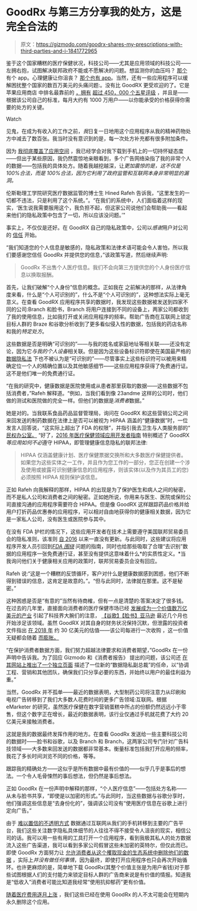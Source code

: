 # GoodRx 与第三方分享我的处方，这是完全合法的

> 原文：<https://gizmodo.com/goodrx-shares-my-prescriptions-with-third-parties-and-i-1841772965>

鉴于这个国家糟糕的医疗保健状况，科技公司——尤其是应用领域的科技公司——左拥右抱，试图解决联邦政府不能或不愿解决的问题。想监测你的血压吗？ [那个](https://www.healthline.com/health/heart-disease/top-iphone-android-apps#bloodpressure-monitor) 有个 app。心理健康让你沮丧？ [那个也有 app](https://jezebel.com/the-spooky-loosely-regulated-world-of-online-therapy-1841791137)。当然，还有一些应用程序可以缓解困扰整个国家的数百万美元的头痛问题:。没有比 GoodRX 更受欢迎的了。它是苹果应用商店 中排名最靠前的 [，拥有](https://www.similarweb.com/apps/top/apple/store-rank/us/medical/top-free/iphone) [超过 450，000 个五星评级](https://sensortower.com/ios/us/goodrx/app/goodrx-save-on-prescriptions/485357017/overview) ，并且是——根据该公司自己的标准，每月大约有 1000 万用户——以你能承受的价格获得你需要的处方的关键。

Watch

见鬼，在成为有收入的工作之前，*我*日复一日地用这个应用程序从我的精神药物处方中减去了数百张。我当时没有意识到的是，每一次处方补充都有很多附加条件。

因为 [我彻底覆盖了应用空间](https://gizmodo.com/dating-apps-caught-sharing-your-details-with-dozens-of-1840997236) ，我已经学会对我下载到手机上的一切持怀疑态度——但出于某些原因，我仍然震惊地亲眼看到，多个广告网络染指了我的非常个人的数据——包括我的具体处方。随着我越挖越深，让*更加震惊的是，这不仅是 100%合法，而是 100%合法，因为它利用了政府监管和互联网本身非常明显的漏洞。*

伦斯勒理工学院研究医疗数据监管的博士生 Hined Rafeh 告诉我，“这里发生的一切都不违法，只是利用了这个系统。”。“在我们的系统中，人们面临着这样的现实，‘医生说我需要服用这个，我负担不起，但这家公司说他们会帮助我——看起来他们的隐私政策中包含了一切，所以应该没问题。’"

事实上，不仅仅是还好。在 GoodRX 自己的隐私政策中，公司以*感谢*用户对公司的 [信任](https://support.goodrx.com/hc/en-us/articles/115005228506-Privacy-Policy) 开始。

“我们知道您的个人信息是敏感的，隐私政策和法律术语可能会令人害怕，所以我们要感谢您信任 GoodRx 并提供您的信息，”该政策写道，然后继续声明:

> GoodRx 不出售个人医疗信息。我们不会向第三方提供您的个人身份医疗信息以换取报酬。

首先，让我们破解“个人身份”信息的概念。正如我在 之前解决的那样，从法律角度来看，什么是“个人可识别的”，什么不是“个人可识别的”，这种想法实际上毫无意义。在查看 GoodRX 应用程序共享的数据时，我发现这些数据被发送到四家不同的公司:Branch 和脸书，Branch 将用户连接到不同的设备上，两家公司都收到了我的使用信息，比如我打开或关闭应用程序的频率。帮助广告商在互联网上锁定目标人群的 Braze 和谷歌分析收到了更多看似侵入性的数据，包括我的药店名称和我的*特定处方*。

这些数据是否是明确“可识别的”——与我的姓名或家庭地址等相关联——还没有定论，因为它*与我的个人设备*相关联。但是因为这些设备标识符即使在美国最严格的 [数据隐私法](https://gizmodo.com/the-chaos-of-californias-new-privacy-law-has-already-be-1840730477) 下也不被认为是“可识别的”——尽管事实上这些标识符可以被用来精确定位一个人的精确位置以及其他敏感细节——这些应用程序获得了免费通行证。这不是他们唯一的免费通行证。

“在我的研究中，健康数据是医院使用或从患者那里获取的数据——这些数据不包括消费者，”Rafeh 解释道。“例如，当我们看到像 23andme 这样的公司时，他们做的测试和医院做的完全一样。但他们的数据是*消费者*数据。”

她是对的。当我联系食品药品监督管理局，询问在 GoodRX 和这些营销公司之间来回发送的制药数据在法律上是否可以被视为 HIPAA 涵盖的“健康数据”时，一位发言人回答说，“这实际上超出了 FDA 的权限”，并指引我去卫生与人类服务部的“ [民权办公室。](https://hipaaqsportal.hhs.gov/) “好了，[2016 年医疗保健领域应用开发者指南](https://hipaaqsportal.hhs.gov/community-library/accounts/92/925889/Public/OCR-health-app-developer-scenarios-2-2016.pdf) 特别概述了 GoodRX *等应用如何不必*遵守 HIPAA，即管理健康信息隐私的联邦法律:

> HIPAA 仅涵盖健康计划、医疗保健票据交换所和大多数医疗保健提供者。如果您为这些实体之一工作，并且作为您工作的一部分，您正在创建一个涉及使用或披露可识别健康信息的应用程序，则该实体(以及作为其员工的您)必须按照 HIPAA 规则保护该信息。

正如 Rafeh 向我解释的那样，HIPAA 的出现是为了保护医生和病人之间的秘密，而不是私人公司和消费者之间的秘密。正如她所说，你用来与医生、医院或保险公司直接沟通的应用程序需要符合 HIPAA。但是像 GoodRX 这样跟踪药品价格并给用户打折药品优惠券的应用程序，可以相对自由地获得你的健康相关数据，因为它是一家私人公司，没有医生或医院参与其中。

在没有 FDA 护栏的情况下，这些应用开发者在技术上需要遵守美国联邦贸易委员会的隐私准则，该准则 [自 2016](https://www.ftc.gov/tips-advice/business-center/guidance/mobile-health-app-developers-ftc-best-practices) 以来一直没有更新。与此同时，这些建议将应用程序开发人员引回到[*FDA 围绕*](https://www.hhs.gov/hipaa/for-professionals/privacy/special-topics/de-identification/index.html) 问题的指南，同时也给那些吸取了合理“去识别”数据的应用程序一张免费通行证，甚至没有提供这意味着什么*的实质性定义。*当我询问他们关于健康相关应用的政策时，联邦贸易委员会没有回应。

Rafeh 说:“这是一个糟糕的反馈循环，客户对什么是健康数据感到困惑，他们不断得到错误的信息，这肯定是故意的。”。“但与此同时，法律就在那里。这不是秘密。”

这种困惑是否是“有意的”当然有待商榷，但有一点是清楚的:答案决定了很多钱。在过去的几年里，直接面向消费者的医疗保健市场已经 [发展成为一个价值数万亿美元的产业](https://insider.fitt.co/direct-to-consumer-healthcare-startups/) 引起了科技界大腕们的注意， [【谷歌】](https://www.forbes.com/sites/kateoflahertyuk/2020/02/21/googles-2-billion-fitbit-deal-time-to-quit-your-smartwatch/#193c9bc73108)[【脸书】](https://techcrunch.com/2019/10/28/facebook-unveils-its-first-foray-into-personal-digital-healthcare-tools/)[亚马逊](https://econsultancy.com/what-amazon-s-entry-into-the-pharmacy-market-might-mean-for-pharma-marketers/) 最近几个月也开始涉足该领域。虽然 GoodRX 对其自身的财务状况保持沉默，但泄露的投资者文件指出 [在 2018 年](https://www.providenthp.com/wp-content/uploads/2018/10/Q3-2018-Pharmacy-Services-Newsletter.pdf) 约 30 亿美元的估值——该公司每进行一次收购 ，这一价值无疑都会随着 [而膨胀。](https://www.businesswire.com/news/home/20190926005216/en/GoodRx-Expands-Healthcare-Services-Introduction-GoodRx-Care)

“在保护消费者数据方面，我们努力超越法律要求和消费者期望，”GoodRx 在一份声明中告诉我。为了回应 Gizmodo 和《消费者报告》 提出的问题，该公司还 [在其网站上推出了一个独立页面](https://www.goodrx.com/blog/goodrx-data-privacy/) 描述了一位新的“数据隐私副总裁”的任命，以“协调工程、营销和其他团队，确保我们只分享必要的东西，并始终以用户的最佳利益为重。”

当然，GoodRx 并不孤单——最近的数据表明，大型制药公司将注意力从印刷和电视广告转移到了我们大多数人花费时间的更多广告领域:互联网。根据 eMarketer 的研究，虽然医疗保健在数字营销蛋糕中所占的份额仍然远远小于零售，但这个数字正在增长，最近的数据表明，该行业仅通过手机就花费了大约 20 亿美元来接触消费者。

这就是我的数据最终发挥作用的地方。在查看 GoodRx 发送给一些主要科技公司的数据时——脸书和谷歌，以及 Branch 和 Branch，这两家公司专门针对广告科技领域——大多数来回发送的数据都非常基本。衡量标准包括我打开应用的频率，我花了多长时间浏览不同的价格，等等。

跟踪我的精确处方——这似乎是所有数据中最有价值的——似乎几乎是事后的想法。一个令人毛骨悚然的事后想法，但仍然是事后想法。

正如 GoodRx 在一份声明中解释的那样，“个人医疗信息”——包括处方名称——从未与脸书共享，“即使是以加密的形式。”与此同时，当这些数据与谷歌分享时，他们强调这些信息是“去身份化的”，强调该公司没有“使用医疗信息在谷歌上进行定向广告。”

由于 [难以置信的不透明方式](https://pubmatic.com/blog/transparency-ad-tech/) 数据通过互联网从我们的手机转移到主要的广告平台，我们这些关注数字隐私具体细节的人往往不得不接受令人沮丧的现实，相信公司的话。我可以用一些有用的工具打开一个应用程序，看到我极其私人的处方数据流入这些广告渠道，我可以看到多家公司假冒这些未加密的英特尔，但仅此而已。即使 GoodRx 方面努力让 [允许消费者从这个攫取现金的生态系统中删除他们的数据](https://privacyportal-cdn.onetrust.com/dsarwebform/ee5fd780-9c3f-4334-ac1d-9422f66e0446/9ff706e8-30f7-43a0-ba1a-365d14fd1e3f.html) ，实际上*并没有做任何事情*，因为最终，即使打开应用程序也只会再次开始循环。也许更麻烦的是，简单地下载 GoodRx(其整个价值主张是为用户省钱)对于那些试图根据人们的支付能力来锁定目标人群的广告商来说是有价值的情报。知道我是“低收入”消费者可能比知道我经常“使用抗抑郁药”更有价值。

[随着医疗费用逐月上涨](https://www.pgpf.org/blog/2019/05/healthcare-costs-for-americans-projected-to-grow-at-an-alarmingly-high-rate) ，我们这些已经在使用 GoodRx 的人不太可能会在短期内永久删除这个应用。